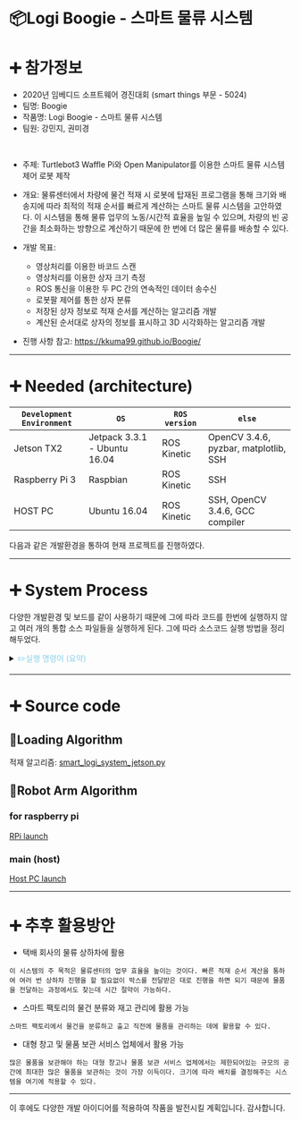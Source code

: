 # 📦Logi Boogie - 스마트 물류 시스템

# ➕ 참가정보
 - 2020년 임베디드 소프트웨어 경진대회 (smart things 부문 - 5024)
 - 팀명: Boogie
 - 작품명: Logi Boogie - 스마트 물류 시스템
 - 팀원: 강민지, 권미경
 <br>
 
 - 주제: Turtlebot3 Waffle Pi와 Open Manipulator를 이용한 스마트 물류 시스템 제어 로봇 제작
 - 개요: 물류센터에서 차량에 물건 적재 시 로봇에 탑재된 프로그램을 통해 크기와 배송지에 따라 최적의 적재 순서를 빠르게 계산하는 스마트 물류 시스템을 고안하였다. 이 시스템을 통해 물류 업무의 노동/시간적 효율을 높일 수 있으며, 차량의 빈 공간을 최소화하는 방향으로 계산하기 때문에 한 번에 더 많은 물류를 배송할 수 있다.
 - 개발 목표:
      - 영상처리를 이용한 바코드 스캔
      - 영상처리를 이용한 상자 크기 측정
      - ROS 통신을 이용한 두 PC 간의 연속적인 데이터 송수신
      - 로봇팔 제어를 통한 상자 분류
      - 저장된 상자 정보로 적재 순서를 계산하는 알고리즘 개발
      - 계산된 순서대로 상자의 정보를 표시하고 3D 시각화하는 알고리즘 개발

 - 진행 사항 참고: https://kkuma99.github.io/Boogie/
 
 ---
 # ➕ Needed (architecture)
 
 | `Development Environment` | `OS` | `ROS version` | `else` |
 | --- | --- | --- | --- |
 | Jetson TX2 | Jetpack 3.3.1 - Ubuntu 16.04 | ROS Kinetic | OpenCV 3.4.6, pyzbar, matplotlib, SSH |
 | Raspberry Pi 3 | Raspbian | ROS Kinetic | SSH |
 | HOST PC | Ubuntu 16.04 | ROS Kinetic | SSH, OpenCV 3.4.6, GCC compiler |
 
 다음과 같은 개발환경을 통하여 현재 프로젝트를 진행하였다.
 
 ---
 # ➕ System Process
 
 다양한 개발환경 및 보드를 같이 사용하기 때문에 그에 따라 코드를 한번에 실행하지 않고 여러 개의 통합 소스 파일들을 실행하게 된다.
 그에 따라 소스코드 실행 방법을 정리해두었다.
 
 <details>
<summary><span style="color:skyblue">✏️실행 명령어 (요약)</span></summary>

```
1. roscore : host pc에서 192.168.0.18로 실행

2. python3 smart_logi_system_jetson.py : Jetson TX2에서 실행

3. roslaunch turtlebot3_bringup turtlebot3_robot.launch: RPi에서 실행 ( bash에 마스터 선언 확인)

4. roslaunch turtlebot3_manipulation_bringup turtlebot3_manipulation_bringup.launch : host pc에서 실행

5. roslaunch turtlebot3_manipulation_gui turtlebot3_manipulation_gui.launch : host pc에서 실행

```
</details>
 
 ---
  # ➕ Source code
  
  ## 📝Loading Algorithm
  적재 알고리즘: [smart_logi_system_jetson.py](https://google.com, "google link")
  
  
  
  ## 📝Robot Arm Algorithm
  ### for raspberry pi
  [RPi launch](https://github.com/Kkuma99/Boogie_emeddedSW_2020/tree/master/Robot/SBC/turtlebot3_manipulation/turtlebot3_manipulation_bringup)
  
  ### main (host)
  [Host PC launch](https://github.com/Kkuma99/Boogie_emeddedSW_2020/tree/master/Robot/SBC/turtlebot3_manipulation/turtlebot3_manipulation_bringup)
 
---
 # ➕ 추후 활용방안
 
 - 택배 회사의 물류 상하차에 활용
 ```    
 이 시스템의 주 목적은 물류센터의 업무 효율을 높이는 것이다. 빠른 적재 순서 계산을 통하여 여러 번 상하차 진행을 할 필요없이 박스를 전달받은 대로 진행을 하면 되기 때문에 물품을 전달하는 과정에서도 찾는데 시간 절약이 가능하다.
 ```
 
 - 스마트 팩토리의 물건 분류와 재고 관리에 활용 가능
 ```
 스마트 팩토리에서 물건을 분류하고 출고 직전에 물품을 관리하는 데에 활용할 수 있다.
 ```
 
 - 대형 창고 및 물품 보관 서비스 업체에서 활용 가능
 ```
 많은 물품을 보관해야 하는 대형 창고나 물품 보관 서비스 업체에서는 제한되어있는 규모의 공간에 최대한 많은 물품을 보관하는 것이 가장 이득이다. 크기에 따라 배치를 결정해주는 시스템을 여기에 적용할 수 있다.
 ```

---
 이 후에도 다양한 개발 아이디어를 적용하여 작품을 발전시킬 계획입니다. 감사합니다.
